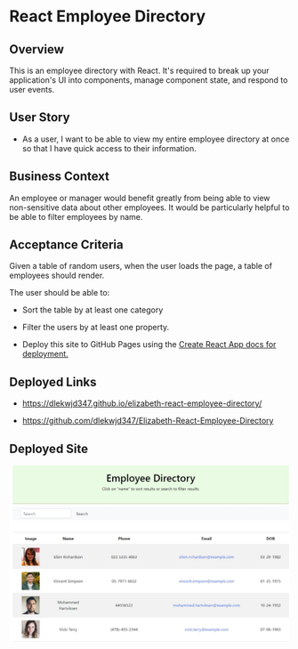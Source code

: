 # React Employee Directory

## Overview

This is an employee directory with React. It's required to break up your application's UI into components, manage component state, and respond to user events.

## User Story

* As a user, I want to be able to view my entire employee directory at once so that I have quick access to their information.

## Business Context

An employee or manager would benefit greatly from being able to view non-sensitive data about other employees. It would be particularly helpful to be able to filter employees by name.

## Acceptance Criteria

Given a table of random users, when the user loads the page, a table of employees should render. 

The user should be able to:

  * Sort the table by at least one category

  * Filter the users by at least one property.



* Deploy this site to GitHub Pages using the [Create React App docs for deployment.](https://create-react-app.dev/docs/deployment/#github-pages)


## Deployed Links

* https://dlekwjd347.github.io/elizabeth-react-employee-directory/

* https://github.com/dlekwjd347/Elizabeth-React-Employee-Directory

## Deployed Site

![Employee Directory](https://github.com/dlekwjd347/Elizabeth-React-Employee-Directory/blob/main/assets/screenshot.JPG)
